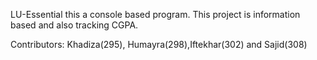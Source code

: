 LU-Essential this a console based program. This project is information based and also tracking CGPA.

Contributors: 
Khadiza(295), Humayra(298),Iftekhar(302) and Sajid(308)
